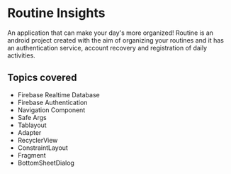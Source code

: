 # Routine Insights
An application that can make your day's more organized!
Routine is an android project created with the aim of organizing your routines and it has an authentication service, account recovery and registration of daily activities.

## Topics covered
 - Firebase Realtime Database
 - Firebase Authentication
 - Navigation Component
 - Safe Args
 - Tablayout
 - Adapter
 - RecyclerView
 - ConstraintLayout
 - Fragment
 - BottomSheetDialog
